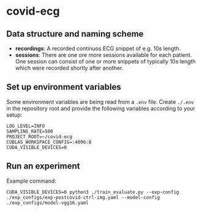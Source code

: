 covid-ecg
==============================

## Data structure and naming scheme
- **recordings**: A recorded continuos ECG snippet of e.g. 10s length.
- **sessions**: There are one ore more sessions available for each patient. One session can consist of one or more snippets of typically 10s length which were recorded shortly after another.

## Set up environment variables
Some environment variables are being read from a `.env` file.
Create `./.env` in the repository root and provide the following variables according to your setup:
```
LOG_LEVEL=INFO
SAMPLING_RATE=500
PROJECT_ROOT=~/covid-ecg
CUBLAS_WORKSPACE_CONFIG=:4096:8
CUDA_VISIBLE_DEVICES=0
```

## Run an experiment
Example command:
```
CUDA_VISIBLE_DEVICES=0 python3 ./train_evaluate.py --exp-config ./exp_configs/exp-postcovid-ctrl-img.yaml --model-config ./exp_configs/model-vgg16.yaml
```